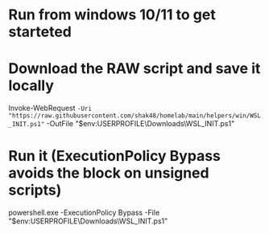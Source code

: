 # Run from windows 10/11 to get starteted

# Download the RAW script and save it locally
Invoke-WebRequest `
  -Uri "https://raw.githubusercontent.com/shak48/homelab/main/helpers/win/WSL_INIT.ps1" `
  -OutFile "$env:USERPROFILE\Downloads\WSL_INIT.ps1"

# Run it (ExecutionPolicy Bypass avoids the block on unsigned scripts)
powershell.exe -ExecutionPolicy Bypass -File "$env:USERPROFILE\Downloads\WSL_INIT.ps1"
